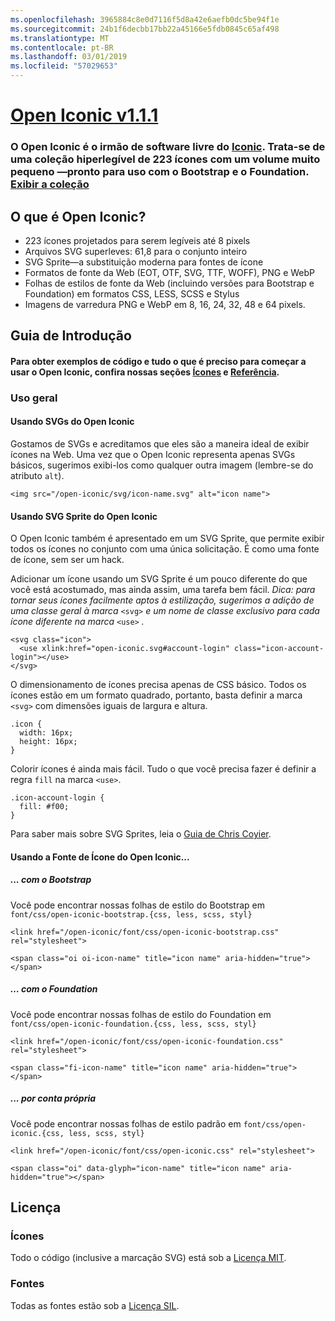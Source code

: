 ```yaml
---
ms.openlocfilehash: 3965884c8e0d7116f5d8a42e6aefb0dc5be94f1e
ms.sourcegitcommit: 24b1f6decbb17bb22a45166e5fdb0845c65af498
ms.translationtype: MT
ms.contentlocale: pt-BR
ms.lasthandoff: 03/01/2019
ms.locfileid: "57029653"
---
```

<a name="open-iconic-v111httpuseiconiccomopen"></a>[Open Iconic v1.1.1](http://useiconic.com/open)
===========

### <a name="open-iconic-is-the-open-source-sibling-of-iconichttpuseiconiccom-it-is-a-hyper-legible-collection-of-223-icons-with-a-tiny-footprintmdashready-to-use-with-bootstrap-and-foundation-view-the-collectionhttpuseiconiccomopenicons"></a>O Open Iconic é o irmão de software livre do [Iconic](http://useiconic.com). Trata-se de uma coleção hiperlegível de 223 ícones com um volume muito pequeno &mdash;pronto para uso com o Bootstrap e o Foundation. [Exibir a coleção](http://useiconic.com/open#icons)



## <a name="whats-in-open-iconic"></a>O que é Open Iconic?

* 223 ícones projetados para serem legíveis até 8 pixels
* Arquivos SVG superleves: 61,8 para o conjunto inteiro 
* SVG Sprite&mdash;a substituição moderna para fontes de ícone
* Formatos de fonte da Web (EOT, OTF, SVG, TTF, WOFF), PNG e WebP
* Folhas de estilos de fonte da Web (incluindo versões para Bootstrap e Foundation) em formatos CSS, LESS, SCSS e Stylus
* Imagens de varredura PNG e WebP em 8, 16, 24, 32, 48 e 64 pixels.


## <a name="getting-started"></a>Guia de Introdução

#### <a name="for-code-samples-and-everything-else-you-need-to-get-started-with-open-iconic-check-out-our-iconshttpuseiconiccomopenicons-and-referencehttpuseiconiccomopenreference-sections"></a>Para obter exemplos de código e tudo o que é preciso para começar a usar o Open Iconic, confira nossas seções [Ícones](http://useiconic.com/open#icons) e [Referência](http://useiconic.com/open#reference).

### <a name="general-usage"></a>Uso geral

#### <a name="using-open-iconics-svgs"></a>Usando SVGs do Open Iconic

Gostamos de SVGs e acreditamos que eles são a maneira ideal de exibir ícones na Web. Uma vez que o Open Iconic representa apenas SVGs básicos, sugerimos exibi-los como qualquer outra imagem (lembre-se do atributo `alt`).

```
<img src="/open-iconic/svg/icon-name.svg" alt="icon name">
```

#### <a name="using-open-iconics-svg-sprite"></a>Usando SVG Sprite do Open Iconic

O Open Iconic também é apresentado em um SVG Sprite, que permite exibir todos os ícones no conjunto com uma única solicitação. É como uma fonte de ícone, sem ser um hack.

Adicionar um ícone usando um SVG Sprite é um pouco diferente do que você está acostumado, mas ainda assim, uma tarefa bem fácil. *Dica: para tornar seus ícones facilmente aptos à estilização, sugerimos a adição de uma classe geral à marca* `<svg>` *e um nome de classe exclusivo para cada ícone diferente na marca* `<use>` *.*  

```
<svg class="icon">
  <use xlink:href="open-iconic.svg#account-login" class="icon-account-login"></use>
</svg>
```

O dimensionamento de ícones precisa apenas de CSS básico. Todos os ícones estão em um formato quadrado, portanto, basta definir a marca `<svg>` com dimensões iguais de largura e altura.

```
.icon {
  width: 16px;
  height: 16px;
}
```

Colorir ícones é ainda mais fácil. Tudo o que você precisa fazer é definir a regra `fill` na marca `<use>`.

```
.icon-account-login {
  fill: #f00;
}
```

Para saber mais sobre SVG Sprites, leia o [Guia de Chris Coyier](http://css-tricks.com/svg-sprites-use-better-icon-fonts/).

#### <a name="using-open-iconics-icon-font"></a>Usando a Fonte de Ícone do Open Iconic...


##### <a name="with-bootstrap"></a>... com o Bootstrap

Você pode encontrar nossas folhas de estilo do Bootstrap em `font/css/open-iconic-bootstrap.{css, less, scss, styl}`


```
<link href="/open-iconic/font/css/open-iconic-bootstrap.css" rel="stylesheet">
```


```
<span class="oi oi-icon-name" title="icon name" aria-hidden="true"></span>
```

##### <a name="with-foundation"></a>… com o Foundation

Você pode encontrar nossas folhas de estilo do Foundation em `font/css/open-iconic-foundation.{css, less, scss, styl}`

```
<link href="/open-iconic/font/css/open-iconic-foundation.css" rel="stylesheet">
```


```
<span class="fi-icon-name" title="icon name" aria-hidden="true"></span>
```

##### <a name="on-its-own"></a>... por conta própria

Você pode encontrar nossas folhas de estilo padrão em `font/css/open-iconic.{css, less, scss, styl}`

```
<link href="/open-iconic/font/css/open-iconic.css" rel="stylesheet">
```

```
<span class="oi" data-glyph="icon-name" title="icon name" aria-hidden="true"></span>
```


## <a name="license"></a>Licença

### <a name="icons"></a>Ícones

Todo o código (inclusive a marcação SVG) está sob a [Licença MIT](http://opensource.org/licenses/MIT).

### <a name="fonts"></a>Fontes

Todas as fontes estão sob a [Licença SIL](http://scripts.sil.org/cms/scripts/page.php?item_id=OFL_web).
